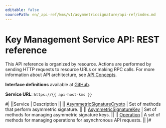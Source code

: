 ```yaml
---
editable: false
sourcePath: en/_api-ref/kms/v1/asymmetricsignature/api-ref/index.md
---
```


# Key Management Service API: REST reference

This API reference is organized by resource. Actions are performed by sending HTTP requests to resource URLs or making RPC calls. For more information about API architecture, see [API Concepts](/docs/api-design-guide/).

**Interface definitions** available at [GitHub](https://github.com/yandex-cloud/cloudapi/tree/master/yandex/cloud/kms/v1/asymmetricsignature).

**Service URL**: `https://{{ api-host-kms }}`

#|
||Service | Description ||
|| [AsymmetricSignatureCrypto](AsymmetricSignatureCrypto/index.md) | Set of methods that perform asymmetric signature. ||
|| [AsymmetricSignatureKey](AsymmetricSignatureKey/index.md) | Set of methods for managing asymmetric signature keys. ||
|| [Operation](Operation/index.md) | A set of methods for managing operations for asynchronous API requests. ||
|#